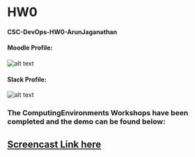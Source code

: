 # HW0
#### CSC-DevOps-HW0-ArunJaganathan


#### Moodle Profile: 
![alt text](https://github.ncsu.edu/ajagana/HW0/blob/master/imgs/1.png "Logo Title Text 1")


#### Slack Profile: 
![alt text](https://github.ncsu.edu/ajagana/HW0/blob/master/imgs/2.png "Logo Title Text 1")

### The ComputingEnvironments Workshops have been completed and the demo can be found below:
## [Screencast Link here](https://youtu.be/Alu5Vt5-t4w)
